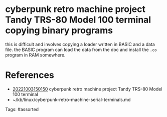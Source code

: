 # cyberpunk retro machine project Tandy TRS-80 Model 100 terminal copying binary programs
this is difficult and involves copying a loader written in BASIC and a data file.
the BASIC program can load the data from the doc and install the `.co` program in RAM somewhere.

# References
- [20221003150150](/zet/20221003150150/README.md) cyberpunk retro machine project Tandy TRS-80 Model 100 terminal
- ~/kb/linux/cyberpunk-retro-machine-serial-terminals.md

Tags:
    #assorted
